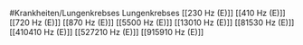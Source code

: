 #Krankheiten/Lungenkrebses
Lungenkrebses
[[230 Hz (E)]]
[[410 Hz (E)]]
[[720 Hz (E)]]
[[870 Hz (E)]]
[[5500 Hz (E)]]
[[13010 Hz (E)]]
[[81530 Hz (E)]]
[[410410 Hz (E)]]
[[527210 Hz (E)]]
[[915910 Hz (E)]]